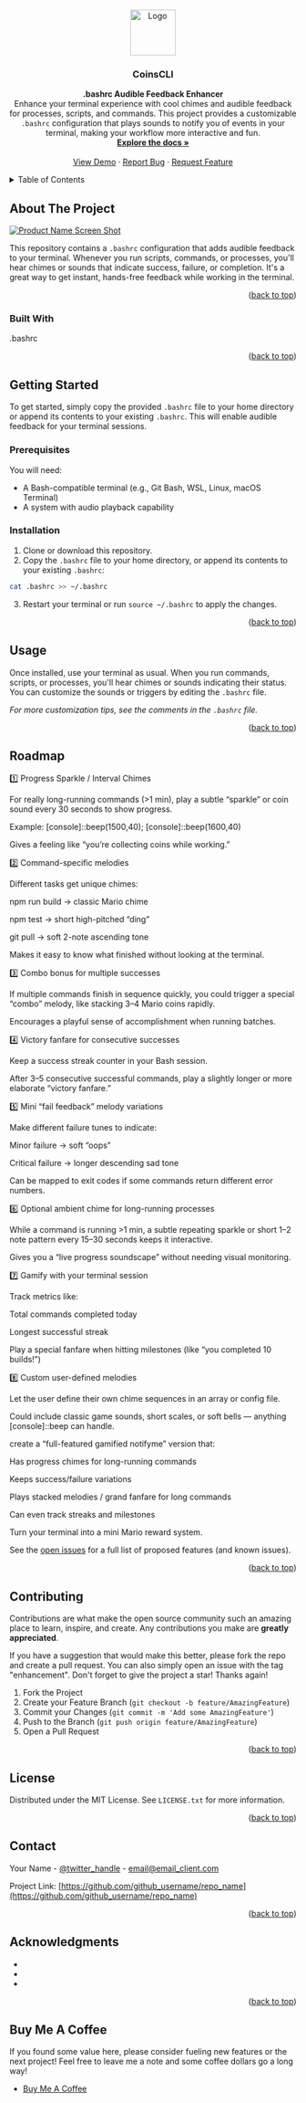 <!-- Improved compatibility of back to top link: See: https://github.com/othneildrew/Best-README-Template/pull/73 -->
<a name="readme-top"></a>
<!--
*** Thanks for checking out the Best-README-Template. If you have a suggestion
*** that would make this better, please fork the repo and create a pull request
*** or simply open an issue with the tag "enhancement".
*** Don't forget to give the project a star!
*** Thanks again! Now go create something AMAZING! :D
-->



<!-- PROJECT SHIELDS -->
<!--
*** I'm using markdown "reference style" links for readability.
*** Reference links are enclosed in brackets [ ] instead of parentheses ( ).
*** See the bottom of this document for the declaration of the reference variables
*** for contributors-url, forks-url, etc. This is an optional, concise syntax you may use.
*** https://www.markdownguide.org/basic-syntax/#reference-style-links
-->

<!-- PROJECT LOGO -->
<br />
<div align="center">
  <a href="https://github.com/github_username/repo_name">
    <img src="images/logo.png" alt="Logo" width="80" height="80">
  </a>

<h3 align="center">CoinsCLI</h3>
  <p align="center">
    <strong>.bashrc Audible Feedback Enhancer</strong>
    <br />
    Enhance your terminal experience with cool chimes and audible feedback for processes, scripts, and commands. This project provides a customizable <code>.bashrc</code> configuration that plays sounds to notify you of events in your terminal, making your workflow more interactive and fun.
    <br />
    <a href="https://github.com/github_username/repo_name"><strong>Explore the docs »</strong></a>
    <br />
    <br />
    <a href="https://github.com/github_username/repo_name">View Demo</a>
    ·
    <a href="https://github.com/github_username/repo_name/issues">Report Bug</a>
    ·
    <a href="https://github.com/github_username/repo_name/issues">Request Feature</a>
  </p>
</div>



<!-- TABLE OF CONTENTS -->
<details>
  <summary>Table of Contents</summary>
  <ol>
    <li>
      <a href="#about-the-project">About The Project</a>
      <ul>
        <li><a href="#built-with">Built With</a></li>
      </ul>
    </li>
    <li>
      <a href="#getting-started">Getting Started</a>
      <ul>
        <li><a href="#prerequisites">Prerequisites</a></li>
        <li><a href="#installation">Installation</a></li>
      </ul>
    </li>
    <li><a href="#usage">Usage</a></li>
    <li><a href="#roadmap">Roadmap</a></li>
    <li><a href="#contributing">Contributing</a></li>
    <li><a href="#license">License</a></li>
    <li><a href="#contact">Contact</a></li>
    <li><a href="#acknowledgments">Acknowledgments</a></li>
  </ol>
</details>



<!-- ABOUT THE PROJECT -->
## About The Project

[![Product Name Screen Shot][product-screenshot]](https://example.com)

This repository contains a <code>.bashrc</code> configuration that adds audible feedback to your terminal. Whenever you run scripts, commands, or processes, you'll hear chimes or sounds that indicate success, failure, or completion. It's a great way to get instant, hands-free feedback while working in the terminal.

<p align="right">(<a href="#readme-top">back to top</a>)</p>



### Built With

.bashrc

<p align="right">(<a href="#readme-top">back to top</a>)</p>



<!-- GETTING STARTED -->
## Getting Started

To get started, simply copy the provided <code>.bashrc</code> file to your home directory or append its contents to your existing <code>.bashrc</code>. This will enable audible feedback for your terminal sessions.

### Prerequisites

You will need:
* A Bash-compatible terminal (e.g., Git Bash, WSL, Linux, macOS Terminal)
* A system with audio playback capability

### Installation

1. Clone or download this repository.
2. Copy the <code>.bashrc</code> file to your home directory, or append its contents to your existing <code>.bashrc</code>:
  ```sh
  cat .bashrc >> ~/.bashrc
  ```
3. Restart your terminal or run <code>source ~/.bashrc</code> to apply the changes.

<p align="right">(<a href="#readme-top">back to top</a>)</p>



<!-- USAGE EXAMPLES -->
## Usage

Once installed, use your terminal as usual. When you run commands, scripts, or processes, you'll hear chimes or sounds indicating their status. You can customize the sounds or triggers by editing the <code>.bashrc</code> file.

_For more customization tips, see the comments in the <code>.bashrc</code> file._

<p align="right">(<a href="#readme-top">back to top</a>)</p>



<!-- ROADMAP -->
## Roadmap

1️⃣ Progress Sparkle / Interval Chimes

For really long-running commands (>1 min), play a subtle “sparkle” or coin sound every 30 seconds to show progress.

Example: [console]::beep(1500,40); [console]::beep(1600,40)

Gives a feeling like “you’re collecting coins while working.”

2️⃣ Command-specific melodies

Different tasks get unique chimes:

npm run build → classic Mario chime

npm test → short high-pitched “ding”

git pull → soft 2-note ascending tone

Makes it easy to know what finished without looking at the terminal.

3️⃣ Combo bonus for multiple successes

If multiple commands finish in sequence quickly, you could trigger a special “combo” melody, like stacking 3–4 Mario coins rapidly.

Encourages a playful sense of accomplishment when running batches.

4️⃣ Victory fanfare for consecutive successes

Keep a success streak counter in your Bash session.

After 3–5 consecutive successful commands, play a slightly longer or more elaborate “victory fanfare.”

5️⃣ Mini “fail feedback” melody variations

Make different failure tunes to indicate:

Minor failure → soft “oops”

Critical failure → longer descending sad tone

Can be mapped to exit codes if some commands return different error numbers.

6️⃣ Optional ambient chime for long-running processes

While a command is running >1 min, a subtle repeating sparkle or short 1–2 note pattern every 15–30 seconds keeps it interactive.

Gives you a “live progress soundscape” without needing visual monitoring.

7️⃣ Gamify with your terminal session

Track metrics like:

Total commands completed today

Longest successful streak

Play a special fanfare when hitting milestones (like “you completed 10 builds!”)

8️⃣ Custom user-defined melodies

Let the user define their own chime sequences in an array or config file.

Could include classic game sounds, short scales, or soft bells — anything [console]::beep can handle.

create a “full-featured gamified notifyme” version that:

Has progress chimes for long-running commands

Keeps success/failure variations

Plays stacked melodies / grand fanfare for long commands

Can even track streaks and milestones

Turn your terminal into a mini Mario reward system.

See the [open issues](https://github.com/github_username/repo_name/issues) for a full list of proposed features (and known issues).

<p align="right">(<a href="#readme-top">back to top</a>)</p>



<!-- CONTRIBUTING -->
## Contributing

Contributions are what make the open source community such an amazing place to learn, inspire, and create. Any contributions you make are **greatly appreciated**.

If you have a suggestion that would make this better, please fork the repo and create a pull request. You can also simply open an issue with the tag "enhancement".
Don't forget to give the project a star! Thanks again!

1. Fork the Project
2. Create your Feature Branch (`git checkout -b feature/AmazingFeature`)
3. Commit your Changes (`git commit -m 'Add some AmazingFeature'`)
4. Push to the Branch (`git push origin feature/AmazingFeature`)
5. Open a Pull Request

<p align="right">(<a href="#readme-top">back to top</a>)</p>



<!-- LICENSE -->
## License

Distributed under the MIT License. See `LICENSE.txt` for more information.

<p align="right">(<a href="#readme-top">back to top</a>)</p>



<!-- CONTACT -->
## Contact

Your Name - [@twitter_handle](https://twitter.com/twitter_handle) - email@email_client.com

Project Link: [https://github.com/github_username/repo_name](https://github.com/github_username/repo_name)

<p align="right">(<a href="#readme-top">back to top</a>)</p>



<!-- ACKNOWLEDGMENTS -->
## Acknowledgments

* []()
* []()
* []()

<p align="right">(<a href="#readme-top">back to top</a>)</p>



<!-- MARKDOWN LINKS & IMAGES -->
<!-- https://www.markdownguide.org/basic-syntax/#reference-style-links -->
[contributors-shield]: https://img.shields.io/github/contributors/github_username/repo_name.svg?style=for-the-badge
[contributors-url]: https://github.com/github_username/repo_name/graphs/contributors
[forks-shield]: https://img.shields.io/github/forks/github_username/repo_name.svg?style=for-the-badge
[forks-url]: https://github.com/github_username/repo_name/network/members
[stars-shield]: https://img.shields.io/github/stars/github_username/repo_name.svg?style=for-the-badge
[stars-url]: https://github.com/github_username/repo_name/stargazers
[issues-shield]: https://img.shields.io/github/issues/github_username/repo_name.svg?style=for-the-badge
[issues-url]: https://github.com/github_username/repo_name/issues
[license-shield]: https://img.shields.io/github/license/github_username/repo_name.svg?style=for-the-badge
[license-url]: https://github.com/github_username/repo_name/blob/master/LICENSE.txt
[linkedin-shield]: https://img.shields.io/badge/-LinkedIn-black.svg?style=for-the-badge&logo=linkedin&colorB=555
[linkedin-url]: https://linkedin.com/in/linkedin_username
[product-screenshot]: images/screenshot.png
[Next.js]: https://img.shields.io/badge/next.js-000000?style=for-the-badge&logo=nextdotjs&logoColor=white
[Next-url]: https://nextjs.org/
[React.js]: https://img.shields.io/badge/React-20232A?style=for-the-badge&logo=react&logoColor=61DAFB
[React-url]: https://reactjs.org/
[Vue.js]: https://img.shields.io/badge/Vue.js-35495E?style=for-the-badge&logo=vuedotjs&logoColor=4FC08D
[Vue-url]: https://vuejs.org/
[Angular.io]: https://img.shields.io/badge/Angular-DD0031?style=for-the-badge&logo=angular&logoColor=white
[Angular-url]: https://angular.io/
[Svelte.dev]: https://img.shields.io/badge/Svelte-4A4A55?style=for-the-badge&logo=svelte&logoColor=FF3E00
[Svelte-url]: https://svelte.dev/
[Laravel.com]: https://img.shields.io/badge/Laravel-FF2D20?style=for-the-badge&logo=laravel&logoColor=white
[Laravel-url]: https://laravel.com
[Bootstrap.com]: https://img.shields.io/badge/Bootstrap-563D7C?style=for-the-badge&logo=bootstrap&logoColor=white
[Bootstrap-url]: https://getbootstrap.com
[JQuery.com]: https://img.shields.io/badge/jQuery-0769AD?style=for-the-badge&logo=jquery&logoColor=white
[JQuery-url]: https://jquery.com 

## Buy Me A Coffee

If you found some value here, please consider fueling new features or the next project! Feel free to leave me a note and some coffee dollars go a long way!

- [Buy Me A Coffee](https://buymeacoffee.com/kylebuilds)
